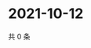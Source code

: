 # 2021-10-12

共 0 条

<!-- BEGIN -->
<!-- 最后更新时间 Tue Oct 12 2021 23:16:40 GMT+0800 (China Standard Time) -->

<!-- END -->

